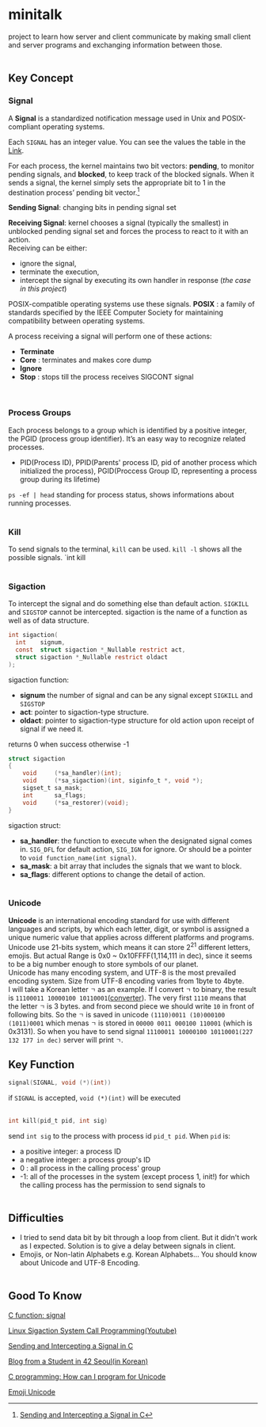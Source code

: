 # minitalk
project to learn how server and client communicate by making small client and server programs and exchanging information between those.
<br/><br/>
## Key Concept
### Signal
A **Signal** is a standardized notification message used in Unix and POSIX-compliant operating systems.

Each `SIGNAL` has an integer value. You can see the values the table in the [Link](https://de.wikipedia.org/wiki/Signal_(Unix)).

For each process, the kernel maintains two bit vectors: **pending**, to monitor pending signals, and **blocked**, to keep track of the blocked signals. When it sends a signal, the kernel simply sets the appropriate bit to 1 in the destination process’ pending bit vector.[^note]

[^note]: [Sending and Intercepting a Signal in C](https://www.codequoi.com/en/sending-and-intercepting-a-signal-in-c/)

**Sending Signal**: changing bits in pending signal set

**Receiving Signal**: kernel chooses a signal (typically the smallest) in unblocked pending signal set and forces the process to react to it with an action.
<br/>
Receiving can be either: 
 * ignore the signal, 
 * terminate the execution, 
 * intercept the signal by executing its own handler in response (*the case in this project*)

POSIX-compatible operating systems use these signals.
**POSIX** : a family of standards specified by the IEEE Computer Society for maintaining compatibility between operating systems.

A process receiving a signal will perform one of these actions:
 * **Terminate**
 * **Core** : terminates and makes core dump
 * **Ignore**
 * **Stop** : stops till the process receives SIGCONT signal
<br/>

### Process Groups
Each process belongs to a group which is identified by a positive integer, the PGID (process group identifier). It’s an easy way to recognize related processes. 
* PID(Process ID), PPID(Parents' process ID, pid of another process which initialized the process), PGID(Proccess Group ID, representing a process group during its lifetime)

`ps -ef | head` standing for process status, shows informations about running processes.
<br/><br/>

### Kill
To send signals to the terminal, `kill` can be used. `kill -l` shows all the possible signals.
`int kill
<br/><br/>

### Sigaction
To intercept the signal and do something else than default action. `SIGKILL` and `SIGSTOP` cannot be intercepted.
sigaction is the name of a function as well as of data structure.
```c
int sigaction(
  int    signum,
  const  struct sigaction *_Nullable restrict act,
  struct sigaction *_Nullable restrict oldact
);
```
sigaction function:

* **signum** the number of signal and can be any signal except `SIGKILL` and `SIGSTOP`
* **act**: pointer to sigaction-type structure. 
* **oldact**: pointer to sigaction-type structure for old action upon receipt of signal if we need it.

returns 0 when success otherwise -1

```c
struct sigaction
{
    void     (*sa_handler)(int);   
    void     (*sa_sigaction)(int, siginfo_t *, void *);
    sigset_t sa_mask;
    int      sa_flags;
    void     (*sa_restorer)(void);
}
```
sigaction struct:
* **sa_handler**: the function to execute when the designated signal comes in. `SIG_DFL` for default action, `SIG_IGN` for ignore. Or should be a pointer to `void function_name(int signal)`.
* **sa_mask**: a bit array that includes the signals that we want to block.
* **sa_flags**: different options to change the detail of action.
<br/><br/>

### Unicode 
**Unicode** is an international encoding standard for use with different languages and scripts, by which each letter, digit, or symbol is assigned a unique numeric value that applies across different platforms and programs. 
Unicode use 21-bits system, which means it can store 2<sup>21</sup> different letters, emojis. But actual Range is 0x0 ~ 0x10FFFF(1,114,111 in dec), since it seems to be a big  number enough to store symbols of our planet.
</br>Unicode has many encoding system, and UTF-8 is the most prevailed encoding system. Size from UTF-8 encoding varies from 1byte to 4byte. <br/>
I will take a Korean letter `ㄱ` as an example. If I convert `ㄱ` to binary, the result is `11100011 10000100 10110001`([converter](https://onlinetools.com/unicode/convert-unicode-to-binary)). The very first `1110` means that the letter `ㄱ` is 3 bytes. and from second piece we should write `10` in front of following bits.
So the `ㄱ` is saved in unicode  `(1110)0011 (10)000100 (1011)0001` which menas `ㄱ` is stored in  `00000 0011 000100 110001` (which is 0x3131). So when you have to send signal `11100011 10000100 10110001(227 132 177 in dec)` server will print `ㄱ`.


## Key Function
```c
signal(SIGNAL, void (*)(int))
```

if `SIGNAL` is accepted, `void (*)(int)` will be executed
<br/><br/>
```c
int kill(pid_t pid, int sig)
```

send `int sig` to the process with process id `pid_t pid`. When `pid` is:

 * a positive integer: a process ID
 * a negative integer: a process group's ID
 * 0 : all process in the calling process' group
 * -1: all of the processes in the system (except process 1, init!) for which the calling process has the permission to send signals to
<br/><br/>

## Difficulties
* I tried to send data bit by bit through a loop from client. But it didn't work as I expected. Solution is to give a delay between signals in client.
* Emojis, or Non-latin Alphabets e.g. Korean Alphabets... You should know about Unicode and UTF-8 Encoding.
<br/><br/>
## Good To Know
[C function: signal](https://www.tutorialspoint.com/c_standard_library/c_function_signal.htm)

[Linux Sigaction System Call Programming(Youtube)](https://www.youtube.com/watch?v=_1TuZUbCnX0&list=PLjHp4dbhioyl_3VKPpuFNNtNz-WzplkwA)

[Sending and Intercepting a Signal in C](https://www.codequoi.com/en/sending-and-intercepting-a-signal-in-c/)

[Blog from a Student in 42 Seoul(in Korean)](https://velog.io/@kurtyoon/42-Minitalk)

[C programming: How can I program for Unicode](https://stackoverflow.com/questions/526430/c-programming-how-can-i-program-for-unicode)

[Emoji Unicode](https://unicode.org/emoji/charts/full-emoji-list.html)
